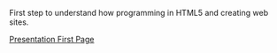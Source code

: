First step to understand how programming in HTML5 and creating web sites.

<a href="https://antoinemotte.github.io/omis-475/presentation.html"> Presentation </a>
<a href="https://antoinemotte.github.io/omis-475/soccer2.html"> First Page </a>
